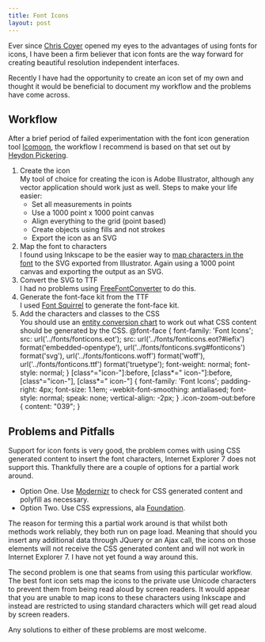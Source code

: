 ```yaml
---
title: Font Icons
layout: post
---
```


Ever since [Chris Coyer](http://css-tricks.com/examples/IconFont/) opened my eyes to the advantages of using fonts for icons, I have been a firm believer that icon fonts are the way forward for creating beautiful resolution independent interfaces.



Recently I have had the opportunity to create an icon set of my own and thought it would be beneficial to document my workflow and the problems have come across.

## Workflow

After a brief period of failed experimentation with the font icon generation tool [Icomoon]( http://keyamoon.com/icomoon/#toHome), the workflow I recommend is based on that set out by [Heydon Pickering](http://www.webdesignerdepot.com/2012/01/how-to-make-your-own-icon-webfont/).

1.  Create the icon  
    My tool of choice for creating the icon is Adobe Illustrator, although any vector application should work just as well. Steps to make your life easier: 
    *   Set all measurements in points
    *   Use a 1000 point x 1000 point canvas
    *   Align everything to the grid (point based)
    *   Create objects using fills and not strokes
    *   Export the icon as an SVG
2.  Map the font to characters  
    I found using Inkscape to be the easier way to [map characters in the font](http://cleversomeday.wordpress.com/2010/03/27/video-make-a-font-in-inkscape/) to the SVG exported from Illustrator. Again using a 1000 point canvas and exporting the output as an SVG.
3.  Convert the SVG to TTF  
    I had no problems using [FreeFontConverter](http://www.freefontconverter.com/) to do this.
4.  Generate the font-face kit from the TTF  
    I used [Font Squirrel]( http://www.fontsquirrel.com/fontface/generator) to generate the font-face kit.
5.  Add the characters and classes to the CSS  
    You should use an [entity conversion chart](http://wacky.bz/004/) to work out what CSS content should be generated by the CSS.     @font-face {
        		font-family: 'Font Icons';
        		src: url&#40;'../fonts/fonticons.eot'&#41;;
        		src: url&#40;'../fonts/fonticons.eot?#iefix'&#41; format&#40;'embedded-opentype'&#41;,
        			url&#40;'../fonts/fonticons.svg#fonticons'&#41; format&#40;'svg'&#41;,
        			url&#40;'../fonts/fonticons.woff'&#41; format&#40;'woff'&#41;,
        			url&#40;'../fonts/fonticons.ttf'&#41; format&#40;'truetype'&#41;;
        		font-weight: normal;
        		font-style: normal;
        	&#125;
        	&#91;class^="icon-"&#93;:before, &#91;class*=" icon-"&#93;:before,
        	&#91;class^="icon-"&#93;, &#91;class*=" icon-"&#93; &#123;
        		font-family: 'Font Icons';
        		padding-right: 4px;
        		font-size: 1.1em;
        		-webkit-font-smoothing: antialiased;
        		font-style: normal;
        		speak: none;
        		vertical-align: -2px;
        	&#125;
        	.icon-zoom-out:before &#123;
        		content: "039";
        	&#125;
    
         

## Problems and Pitfalls

Support for icon fonts is very good, the problem comes with using CSS generated content to insert the font characters, Internet Explorer 7 does not support this. Thankfully there are a couple of options for a partial work around.

*   Option One. Use [Modernizr](http://modernizr.com/) to check for CSS generated content and polyfill as necessary.
*   Option Two. Use CSS expressions, ala [Foundation](http://www.zurb.com/article/1047/bigger-stronger-new-accessible-foundation).

The reason for terming this a partial work around is that whilst both methods work reliably, they both run on page load. Meaning that should you insert any additional data through JQuery or an Ajax call, the icons on those elements will not receive the CSS generated content and will not work in Internet Explorer 7. I have not yet found a way around this.

The second problem is one that seams from using this particular workflow. The best font icon sets map the icons to the private use Unicode characters to prevent them from being read aloud by screen readers. It would appear that you are unable to map icons to these characters using Inkscape and instead are restricted to using standard characters which will get read aloud by screen readers.

Any solutions to either of these problems are most welcome.